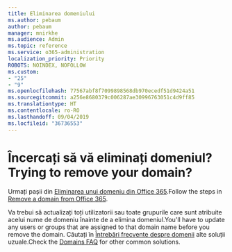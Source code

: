 ```yaml
---
title: Eliminarea domeniului
ms.author: pebaum
author: pebaum
manager: mnirkhe
ms.audience: Admin
ms.topic: reference
ms.service: o365-administration
localization_priority: Priority
ROBOTS: NOINDEX, NOFOLLOW
ms.custom:
- "25"
- "9"
ms.openlocfilehash: 77567abf8f7099898568db970ecedf51d9424a51
ms.sourcegitcommit: a256e8680379c006287ae30996763051c4d9ff85
ms.translationtype: HT
ms.contentlocale: ro-RO
ms.lasthandoff: 09/04/2019
ms.locfileid: "36736553"
---
```

# <a name="trying-to-remove-your-domain"></a><span data-ttu-id="58de9-102">Încercați să vă eliminați domeniul?</span><span class="sxs-lookup"><span data-stu-id="58de9-102">Trying to remove your domain?</span></span>

<span data-ttu-id="58de9-103">Urmați pașii din [Eliminarea unui domeniu din Office 365](https://docs.microsoft.com/office365/admin/get-help-with-domains/remove-a-domain).</span><span class="sxs-lookup"><span data-stu-id="58de9-103">Follow the steps in [Remove a domain from Office 365](https://docs.microsoft.com/office365/admin/get-help-with-domains/remove-a-domain).</span></span>
  
<span data-ttu-id="58de9-104">Va trebui să actualizați toți utilizatorii sau toate grupurile care sunt atribuite acelui nume de domeniu înainte de a elimina domeniul.</span><span class="sxs-lookup"><span data-stu-id="58de9-104">You'll have to update any users or groups that are assigned to that domain name before you remove the domain.</span></span> <span data-ttu-id="58de9-105">Căutați în [Întrebări frecvente despre domenii](https://docs.microsoft.com/office365/admin/setup/domains-faq) alte soluții uzuale.</span><span class="sxs-lookup"><span data-stu-id="58de9-105">Check the [Domains FAQ](https://docs.microsoft.com/office365/admin/setup/domains-faq) for other common solutions.</span></span>
  